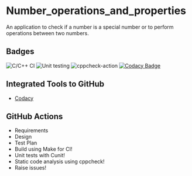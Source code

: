 # Number_operations_and_properties
An application to check if a number is a special number or to perform operations between two numbers.

## Badges
![C/C++ CI](https://github.com/99002486/Number_operations_and_properties/workflows/C/C++%20CI/badge.svg) 
![Unit testing](https://github.com/99002486/Number_operations_and_properties/workflows/Unit%20testing/badge.svg) 
![cppcheck-action](https://github.com/99002486/Number_operations_and_properties/workflows/cppcheck-action/badge.svg)
[![Codacy Badge](https://app.codacy.com/project/badge/Grade/440e93ebb90a46dba14fd8f3e2965043)](https://www.codacy.com/manual/99002486/Number_operations_and_properties?utm_source=github.com&amp;utm_medium=referral&amp;utm_content=99002486/Number_operations_and_properties&amp;utm_campaign=Badge_Grade)

## Integrated Tools to GitHub
*   [Codacy](https://www.codacy.com/)

## GitHub Actions
*   Requirements
*   Design
*   Test Plan
*   Build using Make for CI!
*   Unit tests with Cunit!
*   Static code analysis using cppcheck!
*   Raise issues!

